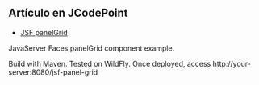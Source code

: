 ## Artículo en JCodePoint
* [JSF panelGrid](https://jcodepoint.com/jsf/etiquetas/jsf-panelGrid/)

JavaServer Faces panelGrid component example.

Build with Maven. Tested on WildFly. Once deployed, access http://your-server:8080/jsf-panel-grid
